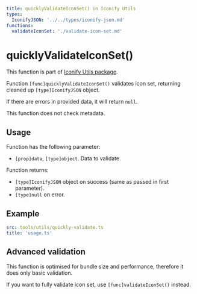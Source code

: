 ```yaml
title: quicklyValidateIconSet() in Iconify Utils
types:
  IconifyJSON: '../../types/iconify-json.md'
functions:
  validateIconSet: './validate-icon-set.md'
```

# quicklyValidateIconSet()

This function is part of [Iconify Utils package](./index.md).

Function `[func]quicklyValidateIconSet()` validates icon set, returning cleaned up `[type]IconifyJSON` object.

If there are errors in provided data, it will return `null`.

This function does not check metadata.

## Usage

Function has the following parameter:

- `[prop]data`, `[type]object`. Data to validate.

Function returns:

- `[type]IconifyJSON` object on success (same as passed in first parameter).
- `[type]null` on error.

## Example

```yaml
src: tools/utils/quickly-validate.ts
title: 'usage.ts'
```

## Advanced validation

This function is optimised for bundle size and performance, therefore it does only basic validation.

If you want to fully validate icon set, use `[func]validateIconSet()` instead.

